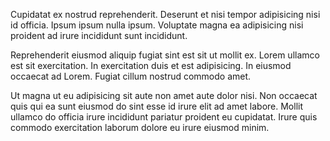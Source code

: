 Cupidatat ex nostrud reprehenderit. Deserunt et nisi tempor adipisicing nisi id officia. Ipsum ipsum nulla ipsum. Voluptate magna ea adipisicing nisi proident ad irure incididunt sunt incididunt.

Reprehenderit eiusmod aliquip fugiat sint est sit ut mollit ex. Lorem ullamco est sit exercitation. In exercitation duis et est adipisicing. In eiusmod occaecat ad Lorem. Fugiat cillum nostrud commodo amet.

Ut magna ut eu adipisicing sit aute non amet aute dolor nisi. Non occaecat quis qui ea sunt eiusmod do sint esse id irure elit ad amet labore. Mollit ullamco do officia irure incididunt pariatur proident eu cupidatat. Irure quis commodo exercitation laborum dolore eu irure eiusmod minim.